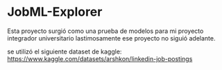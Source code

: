 # JobML-Explorer
Esta proyecto surgió como una prueba de modelos para mi proyecto integrador universitario lastimosamente ese proyecto no siguió adelante.

se utilizó el siguiente dataset de kaggle: https://www.kaggle.com/datasets/arshkon/linkedin-job-postings
